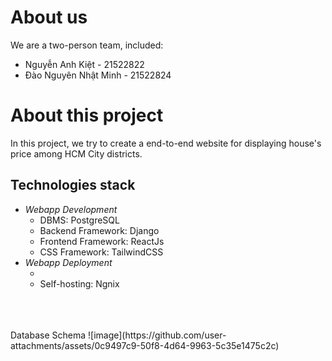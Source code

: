 # About us
We are a two-person team, included:
  <ul>
    <li>
      Nguyễn Anh Kiệt - 21522822
    </li>
    <li>
      Đào Nguyên Nhật Minh - 21522824
    </li>
  </ul>
  
# About this project
In this project, we try to create a end-to-end website for displaying house's price among HCM City districts.

## Technologies stack
  <ul>    
    <li>
      <i>Webapp Development</i>
      <ul>
        <li>
          DBMS: PostgreSQL
        </li>
        <li>
          Backend Framework: Django          
        </li>
        <li>
          Frontend Framework: ReactJs          
        </li>
        <li>
          CSS Framework: TailwindCSS
        </li>
      </ul>
    </li>
    <li>
      <i>Webapp Deployment</i>
      <ul>
        <li>
          <li>
            Self-hosting: Ngnix          
          </li>
        </li>              
      </ul>
    </li>
  </ul>
</br></br/></br>
Database Schema
![image](https://github.com/user-attachments/assets/0c9497c9-50f8-4d64-9963-5c35e1475c2c)



